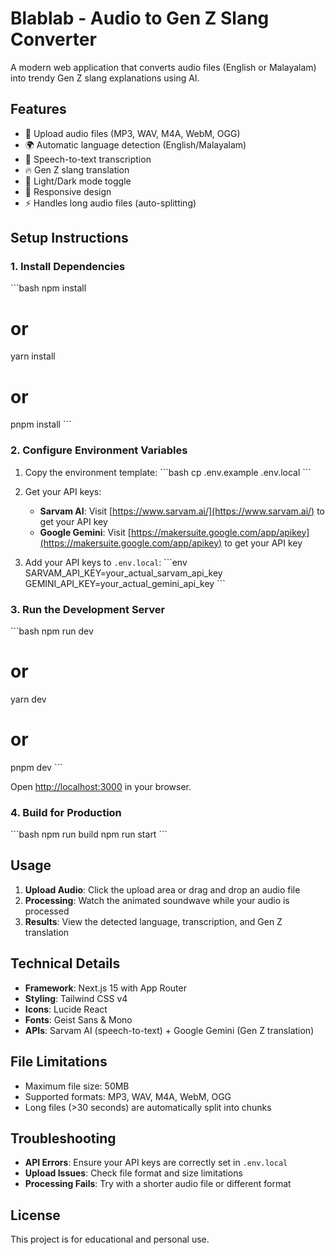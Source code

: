 # Blablab - Audio to Gen Z Slang Converter

A modern web application that converts audio files (English or Malayalam) into trendy Gen Z slang explanations using AI.

## Features

- 🎵 Upload audio files (MP3, WAV, M4A, WebM, OGG)
- 🌍 Automatic language detection (English/Malayalam)
- 📝 Speech-to-text transcription
- 🔥 Gen Z slang translation
- 🌙 Light/Dark mode toggle
- 📱 Responsive design
- ⚡ Handles long audio files (auto-splitting)

## Setup Instructions

### 1. Install Dependencies

\`\`\`bash
npm install
# or
yarn install
# or
pnpm install
\`\`\`

### 2. Configure Environment Variables

1. Copy the environment template:
\`\`\`bash
cp .env.example .env.local
\`\`\`

2. Get your API keys:
   - **Sarvam AI**: Visit [https://www.sarvam.ai/](https://www.sarvam.ai/) to get your API key
   - **Google Gemini**: Visit [https://makersuite.google.com/app/apikey](https://makersuite.google.com/app/apikey) to get your API key

3. Add your API keys to `.env.local`:
\`\`\`env
SARVAM_API_KEY=your_actual_sarvam_api_key
GEMINI_API_KEY=your_actual_gemini_api_key
\`\`\`

### 3. Run the Development Server

\`\`\`bash
npm run dev
# or
yarn dev
# or
pnpm dev
\`\`\`

Open [http://localhost:3000](http://localhost:3000) in your browser.

### 4. Build for Production

\`\`\`bash
npm run build
npm run start
\`\`\`

## Usage

1. **Upload Audio**: Click the upload area or drag and drop an audio file
2. **Processing**: Watch the animated soundwave while your audio is processed
3. **Results**: View the detected language, transcription, and Gen Z translation

## Technical Details

- **Framework**: Next.js 15 with App Router
- **Styling**: Tailwind CSS v4
- **Icons**: Lucide React
- **Fonts**: Geist Sans & Mono
- **APIs**: Sarvam AI (speech-to-text) + Google Gemini (Gen Z translation)

## File Limitations

- Maximum file size: 50MB
- Supported formats: MP3, WAV, M4A, WebM, OGG
- Long files (>30 seconds) are automatically split into chunks

## Troubleshooting

- **API Errors**: Ensure your API keys are correctly set in `.env.local`
- **Upload Issues**: Check file format and size limitations
- **Processing Fails**: Try with a shorter audio file or different format

## License

This project is for educational and personal use.
